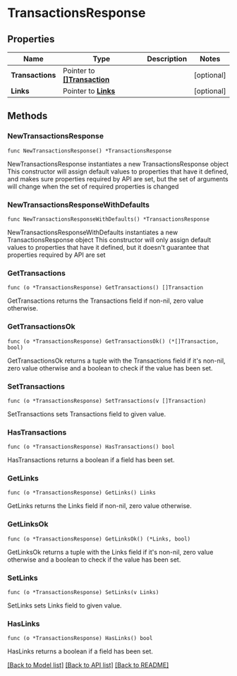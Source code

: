 # TransactionsResponse

## Properties

Name | Type | Description | Notes
------------ | ------------- | ------------- | -------------
**Transactions** | Pointer to [**[]Transaction**](Transaction.md) |  | [optional] 
**Links** | Pointer to [**Links**](Links.md) |  | [optional] 

## Methods

### NewTransactionsResponse

`func NewTransactionsResponse() *TransactionsResponse`

NewTransactionsResponse instantiates a new TransactionsResponse object
This constructor will assign default values to properties that have it defined,
and makes sure properties required by API are set, but the set of arguments
will change when the set of required properties is changed

### NewTransactionsResponseWithDefaults

`func NewTransactionsResponseWithDefaults() *TransactionsResponse`

NewTransactionsResponseWithDefaults instantiates a new TransactionsResponse object
This constructor will only assign default values to properties that have it defined,
but it doesn't guarantee that properties required by API are set

### GetTransactions

`func (o *TransactionsResponse) GetTransactions() []Transaction`

GetTransactions returns the Transactions field if non-nil, zero value otherwise.

### GetTransactionsOk

`func (o *TransactionsResponse) GetTransactionsOk() (*[]Transaction, bool)`

GetTransactionsOk returns a tuple with the Transactions field if it's non-nil, zero value otherwise
and a boolean to check if the value has been set.

### SetTransactions

`func (o *TransactionsResponse) SetTransactions(v []Transaction)`

SetTransactions sets Transactions field to given value.

### HasTransactions

`func (o *TransactionsResponse) HasTransactions() bool`

HasTransactions returns a boolean if a field has been set.

### GetLinks

`func (o *TransactionsResponse) GetLinks() Links`

GetLinks returns the Links field if non-nil, zero value otherwise.

### GetLinksOk

`func (o *TransactionsResponse) GetLinksOk() (*Links, bool)`

GetLinksOk returns a tuple with the Links field if it's non-nil, zero value otherwise
and a boolean to check if the value has been set.

### SetLinks

`func (o *TransactionsResponse) SetLinks(v Links)`

SetLinks sets Links field to given value.

### HasLinks

`func (o *TransactionsResponse) HasLinks() bool`

HasLinks returns a boolean if a field has been set.


[[Back to Model list]](../README.md#documentation-for-models) [[Back to API list]](../README.md#documentation-for-api-endpoints) [[Back to README]](../README.md)


